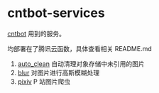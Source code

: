 # cntbot-services

[cntbot](https://github.com/YouXam/cntbot) 用到的服务。

均部署在了腾讯云函数，具体查看相关 README.md

1. [auto_clean](https://github.com/YouXam/cntbot-services/tree/main/auto_clean) 自动清理对象存储中未引用的图片
2. [blur](https://github.com/YouXam/cntbot-services/tree/main/blur) 对图片进行高斯模糊处理
3. [pixiv](https://github.com/YouXam/cntbot-services/tree/main/pixiv) P 站图片爬虫
